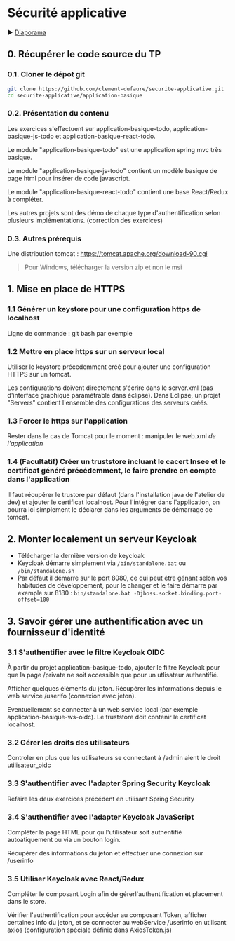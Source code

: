 # Sécurité applicative

:arrow_forward: [Diaporama](https://formation.dufau.re/securite-applicative)


## 0. Récupérer le code source du TP

### 0.1. Cloner le dépot git

```bash
git clone https://github.com/clement-dufaure/securite-applicative.git
cd securite-applicative/application-basique
```

### 0.2. Présentation du contenu

Les exercices s'effectuent sur application-basique-todo, application-basique-js-todo et application-basique-react-todo.

Le module "application-basique-todo" est une application spring mvc très basique.

Le module "application-basique-js-todo" contient un modèle basique de page html pour insérer de code javascript.

Le module "application-basique-react-todo" contient une base React/Redux à compléter.

Les autres projets sont des démo de chaque type d'authentification selon plusieurs implémentations. (correction des exercices)

### 0.3. Autres prérequis

Une distribution tomcat : https://tomcat.apache.org/download-90.cgi

> Pour Windows, télécharger la version zip et non le msi

## 1. Mise en place de HTTPS

### 1.1 Générer un keystore pour une configuration https de localhost
Ligne de commande : git bash par exemple

### 1.2 Mettre en place https sur un serveur local
Utiliser le keystore précedemment créé pour ajouter une configuration HTTPS sur un tomcat.

Les configurations doivent directement s'écrire dans le server.xml (pas d'interface graphique paramétrable dans éclipse).
Dans Eclipse, un projet "Servers" contient l'ensemble des configurations des serveurs créés.

### 1.3 Forcer le https sur l'application
Rester dans le cas de Tomcat pour le moment : manipuler le web.xml *de l'application*

### 1.4 (Facultatif) Créer un truststore incluant le cacert Insee et le certificat généré précédemment, le faire prendre en compte dans l'application
Il faut récupérer le trustore par défaut (dans l'installation java de l'atelier de dev) et ajouter le certificat localhost.
Pour l'intégrer dans l'application, on pourra ici simplement le déclarer dans les arguments de démarrage de tomcat.

## 2. Monter localement un serveur Keycloak

- Télécharger la dernière version de keycloak
- Keycloak démarre simplement via `/bin/standalone.bat` ou `/bin/standalone.sh`
- Par défaut il démarre sur le port 8080, ce qui peut être génant selon vos habitudes de développement, pour le changer et le faire démarre par exemple sur 8180 : `bin/standalone.bat -Djboss.socket.binding.port-offset=100`

## 3. Savoir gérer une authentification avec un fournisseur d'identité

### 3.1 S'authentifier avec le filtre Keycloak OIDC
À partir du projet application-basique-todo, ajouter le filtre Keycloak pour que la page /private  ne soit accessible que pour un utlisateur authentifié.

Afficher quelques éléments du jeton. Récupérer les informations depuis le web service /userifo (connexion avec jeton).

Eventuellement se connecter à un web service local (par exemple application-basique-ws-oidc). Le truststore doit contenir le certificat localhost.

### 3.2 Gérer les droits des utilisateurs
Controler en plus que les utilisateurs se connectant à /admin aient le droit utilisateur_oidc

### 3.3 S'authentifier avec l'adapter Spring Security Keycloak
Refaire les deux exercices précédent en utilisant Spring Security

### 3.4 S'authentifier avec l'adapter Keycloak JavaScript
Compléter la page HTML pour qu l'utilisateur soit authentifié autoatiquement ou via un bouton login.

Récupérer des informations du jeton et effectuer une connexion sur /userinfo

### 3.5 Utiliser Keycloak avec React/Redux
Compléter le composant Login afin de gérerl'authentification et placement dans le store.

Vérifier l'authentification pour accéder au composant Token, afficher certaines info du jeton, et se connecter au webService /userinfo en utilisant axios (configuration spéciale définie dans AxiosToken.js)



